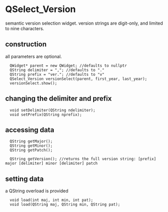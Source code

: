 # QSelect_Version
semantic version selection widget. version strings are digit-only, and limited to nine characters.
## construction
all parameters are optional.
```
  QWidget* parent = new QWidget; //defaults to nullptr
  QString delimiter = ","; //defaults to "."
  QString prefix = "ver."; //defaults to "v"
  QSelect_Version versionSelect(parent, first_year, last_year);
  versionSelect.show();
```

## changing the delimiter and prefix
```
  void setDelimiter(QString ndelimiter);
  void setPrefix(QString nprefix);
```

## accessing data
```
  QString getMajor();
  QString getMinor();
  QString getPatch();
  
  QString getVersion(); //returns the full version string: [prefix] major [delimiter] minor [delimiter] patch
```

## setting data
a QString overload is provided
```
  void load(int maj, int min, int pat);
  void load(QString maj, QString min, QString pat);
```
